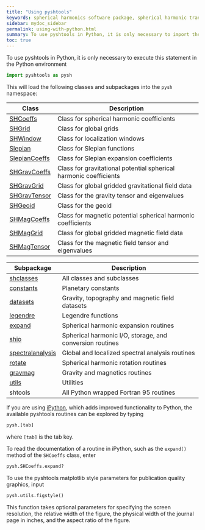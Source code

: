 ```yaml
---
title: "Using pyshtools"
keywords: spherical harmonics software package, spherical harmonic transform, legendre functions, multitaper spectral analysis, fortran, Python, gravity, magnetic field
sidebar: mydoc_sidebar
permalink: using-with-python.html
summary: To use pyshtools in Python, it is only necessary to import the pyshtools module.
toc: true
---
```


<style>
table:nth-of-type(n) {
    display:table;
    width:100%;
}
table:nth-of-type(n) th:nth-of-type(2) {
    width:75%;
}
</style>

To use pyshtools in Python, it is only necessary to execute this statement in the Python environment
```python
import pyshtools as pysh
```
This will load the following classes and subpackages into the `pysh` namespace:

| Class | Description |
| ----- | ----------- |
| [SHCoeffs](python-shcoeffs.html) | Class for spherical harmonic coefficients |
| [SHGrid](python-shgrid.html) | Class for global grids |
| [SHWindow](python-shwindow.html) | Class for localization windows |
| [Slepian](python-slepian.html) | Class for Slepian functions |
| [SlepianCoeffs](python-slepiancoeffs.html) | Class for Slepian expansion coefficients |
| [SHGravCoeffs](python-shgravcoeffs.html) | Class for gravitational potential spherical harmonic coefficients |
| [SHGravGrid](python-shgravgrid.html) | Class for global gridded gravitational field data |
| [SHGravTensor](python-shgravtensor.html) | Class for the gravity tensor and eigenvalues |
| [SHGeoid](python-shgeoid.html) | Class for the geoid |
| [SHMagCoeffs](python-shmagcoeffs.html) | Class for magnetic potential spherical harmonic coefficients |
| [SHMagGrid](python-shmaggrid.html) | Class for global gridded magnetic field data |
| [SHMagTensor](python-shtensor.html) | Class for the magnetic field tensor and eigenvalues |


| Subpackage | Description |
| ---------- | ----------- |
| [shclasses](python-classes.html) | All classes and subclasses |
| [constants](python-datasets-constants.html) | Planetary constants |
| [datasets](python-datasets-constants.html) | Gravity, topography and magnetic field datasets |
| [legendre](python-legendre-functions.html) | Legendre functions |
| [expand](python-spherical-harmonic-transforms.html) | Spherical harmonic expansion routines |
| [shio](python-io.html) | Spherical harmonic I/O, storage, and conversion routines |
| [spectralanalysis](python-spectral-analysis.html) | Global and localized spectral analysis routines |
| [rotate](python-spherical-harmonic-rotations.html) | Spherical harmonic rotation routines |
| [gravmag](python-gravity-magnetics.html) | Gravity and magnetics routines |
| [utils](python-utilities.html) | Utilities |
| shtools | All Python wrapped Fortran 95 routines |


If you are using [iPython](https://ipython.org), which adds improved functionality to Python, the available pyshtools routines can be explored by typing
```python
pysh.[tab]
```
where `[tab]` is the tab key.

To read the documentation of a routine in iPython, such as the `expand()` method of the `SHCoeffs` class, enter
```python
pysh.SHCoeffs.expand?
```

To use the pyshtools matplotlib style parameters for publication quality graphics, input
```python
pysh.utils.figstyle()
```
This function takes optional parameters for specifying the screen resolution, the relative width of the figure, the physical width of the journal page in inches, and the aspect ratio of the figure.

